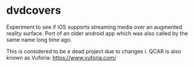 # dvdcovers
Experiment to see if iOS supports streaming media over an augmented reality surface. Port of an older android app which was also called by the same name long time ago.

This is considered to be a dead project due to changes i. QCAR is also known as Vuforia: https://www.vuforia.com/
